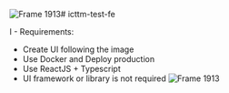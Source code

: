 ![Frame 1913](https://github.com/tuanlam0201/icttm-test-fe/assets/163503189/45f7c2d9-f8eb-41d8-a25b-92a488bd578b)# icttm-test-fe

I - Requirements:

  + Create UI following the image 
  + Use Docker and Deploy production
  + Use ReactJS + Typescript 
  + UI framework or library is not required
![Frame 1913](https://github.com/tuanlam0201/icttm-test-fe/assets/163503189/f5101cb2-dae0-44a8-ac86-752607c1fbce)
